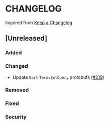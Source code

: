# CHANGELOG

Inspired from [Keep a Changelog](https://keepachangelog.com/en/1.0.0/)

## [Unreleased]
### Added

### Changed
- Update `Sort`  `TermsSetQuery` protobufs ([#219](https://github.com/opensearch-project/opensearch-protobufs/pull/219))
### Removed

### Fixed

### Security
